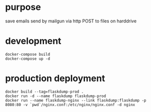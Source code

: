 # purpose

save emails send by mailgun via http POST to files on harddrive

# development

```
docker-compose build
docker-compose up -d
```

# production deployment

```
docker build --tag=flaskdump-prod .
docker run -d --name flaskdump flaskdump-prod
docker run --name flaskdump-nginx --link flaskdump:flaskdump -p 8080:80 -v `pwd`/nginx.conf:/etc/nginx/nginx.conf -d nginx
```
